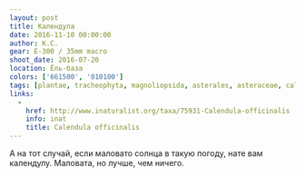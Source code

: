 ```yaml
---
layout: post
title: Календула
date: 2016-11-10 00:00:00
author: К.С.
gear: E-300 / 35mm macro
shoot_date: 2016-07-20
location: Ёль-база
colors: ['661500', '010100']
tags: [plantae, tracheophyta, magnoliopsida, asterales, asteraceae, calendula, calendula officinalis]
links:
  -
    href: http://www.inaturalist.org/taxa/75931-Calendula-officinalis
    info: inat
    title: Calendula officinalis
---
```


А на тот случай, если маловато солнца в такую погоду, нате вам календулу. Маловата, но лучше, чем ничего.
